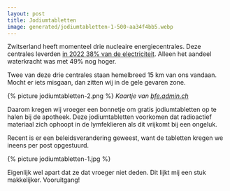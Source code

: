```yaml
---
layout: post
title: Jodiumtabletten
image: generated/jodiumtabletten-1-500-aa34f4bb5.webp
---
```


Zwitserland heeft momenteel drie nucleaire energiecentrales. Deze centrales leverden [in 2022 38% van de electriciteit](https://ourworldindata.org/energy/country/switzerland). Alleen het aandeel waterkracht was met 49% nog hoger.

Twee van deze drie centrales staan hemelbreed 15 km van ons vandaan. Mocht er iets misgaan, dan zitten wij in de gele gevaren zone.

{% picture jodiumtabletten-2.png %}
_Kaartje van [bfe.admin.ch](https://www.bfe.admin.ch/bfe/en/home/supply/nuclear-energy/emergency-protection.html)_

Daarom kregen wij vroeger een bonnetje om gratis jodiumtabletten op te halen bij de apotheek. Deze jodiumtabletten voorkomen dat radioactief materiaal zich ophoopt in de lymfeklieren als dit vrijkomt bij een ongeluk.

Recent is er een beleidsverandering geweest, want de tabletten kregen we ineens per post opgestuurd.

{% picture jodiumtabletten-1.jpg %}

Eigenlijk wel apart dat ze dat vroeger niet deden. Dit lijkt mij een stuk makkelijker. Vooruitgang!
